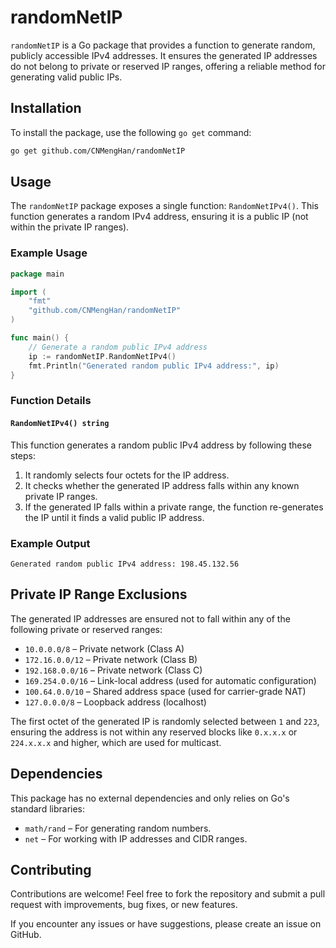 # randomNetIP

`randomNetIP` is a Go package that provides a function to generate random, publicly accessible IPv4 addresses. It ensures the generated IP addresses do not belong to private or reserved IP ranges, offering a reliable method for generating valid public IPs.

## Installation

To install the package, use the following `go get` command:

```bash
go get github.com/CNMengHan/randomNetIP
```

## Usage

The `randomNetIP` package exposes a single function: `RandomNetIPv4()`. This function generates a random IPv4 address, ensuring it is a public IP (not within the private IP ranges).

### Example Usage

```go
package main

import (
	"fmt"
	"github.com/CNMengHan/randomNetIP"
)

func main() {
	// Generate a random public IPv4 address
	ip := randomNetIP.RandomNetIPv4()
	fmt.Println("Generated random public IPv4 address:", ip)
}
```

### Function Details

#### `RandomNetIPv4() string`

This function generates a random public IPv4 address by following these steps:

1. It randomly selects four octets for the IP address.
2. It checks whether the generated IP address falls within any known private IP ranges.
3. If the generated IP falls within a private range, the function re-generates the IP until it finds a valid public IP address.

### Example Output

```
Generated random public IPv4 address: 198.45.132.56
```

## Private IP Range Exclusions

The generated IP addresses are ensured not to fall within any of the following private or reserved ranges:

- `10.0.0.0/8` – Private network (Class A)
- `172.16.0.0/12` – Private network (Class B)
- `192.168.0.0/16` – Private network (Class C)
- `169.254.0.0/16` – Link-local address (used for automatic configuration)
- `100.64.0.0/10` – Shared address space (used for carrier-grade NAT)
- `127.0.0.0/8` – Loopback address (localhost)

The first octet of the generated IP is randomly selected between `1` and `223`, ensuring the address is not within any reserved blocks like `0.x.x.x` or `224.x.x.x` and higher, which are used for multicast.

## Dependencies

This package has no external dependencies and only relies on Go's standard libraries:

- `math/rand` – For generating random numbers.
- `net` – For working with IP addresses and CIDR ranges.

## Contributing

Contributions are welcome! Feel free to fork the repository and submit a pull request with improvements, bug fixes, or new features.

If you encounter any issues or have suggestions, please create an issue on GitHub.

